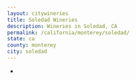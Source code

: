 ```yaml
---
layout: citywineries
title: Soledad Wineries
description: Wineries in Soledad, CA
permalink: /california/monterey/soledad/
state: ca
county: monterey
city: soledad
---
```

-
